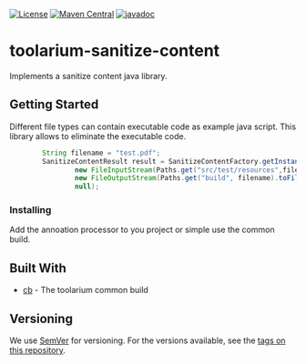 [![License](https://img.shields.io/github/license/toolarium/toolarium-sanitize-content)](https://github.com/toolarium/toolarium-sanitize-content/blob/master/LICENSE)
[![Maven Central](https://img.shields.io/maven-central/v/com.github.toolarium/toolarium-sanitize-content/0.6.0)](https://search.maven.org/artifact/com.github.toolarium/toolarium-sanitize-content/0.6.0/jar)
[![javadoc](https://javadoc.io/badge2/com.github.toolarium/toolarium-sanitize-content/javadoc.svg)](https://javadoc.io/doc/com.github.toolarium/toolarium-sanitize-content)

# toolarium-sanitize-content

Implements a sanitize content java library.

## Getting Started

Different file types can contain executable code as example java script. This library allows to eliminate the executable code.

```java
        String filename = "test.pdf";
        SanitizeContentResult result = SanitizeContentFactory.getInstance().getSanitizeContentProcessor().sanitize(filename, 
                new FileInputStream(Paths.get("src/test/resources",filename).toFile()),
                new FileOutputStream(Paths.get("build", filename).toFile()), 
                null);
```


### Installing

Add the annoation processor to you project or simple use the common build.

## Built With

* [cb](https://github.com/toolarium/common-build) - The toolarium common build

## Versioning

We use [SemVer](http://semver.org/) for versioning. For the versions available, see the [tags on this repository](https://github.com/toolarium/toolarium-sanitize-content/tags). 